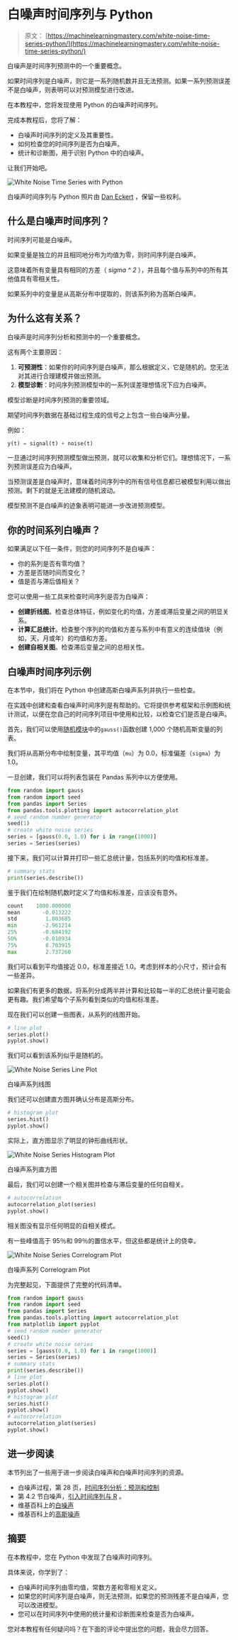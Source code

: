 # 白噪声时间序列与 Python

> 原文： [https://machinelearningmastery.com/white-noise-time-series-python/](https://machinelearningmastery.com/white-noise-time-series-python/)

白噪声是时间序列预测中的一个重要概念。

如果时间序列是白噪声，则它是一系列随机数并且无法预测。如果一系列预测误差不是白噪声，则表明可以对预测模型进行改进。

在本教程中，您将发现使用 Python 的白噪声时间序列。

完成本教程后，您将了解：

*   白噪声时间序列的定义及其重要性。
*   如何检查您的时间序列是否为白噪声。
*   统计和诊断图，用于识别 Python 中的白噪声。

让我们开始吧。

![White Noise Time Series with Python](img/75214b80be2d281091363ef91def8696.jpg)

白噪声时间序列与 Python
照片由 [Dan Eckert](https://www.flickr.com/photos/cloudchaser32000/5125035596/) ，保留一些权利。

## 什么是白噪声时间序列？

时间序列可能是白噪声。

如果变量是独立的并且相同地分布为均值为零，则时间序列是白噪声。

这意味着所有变量具有相同的方差（ _sigma ^ 2_ ），并且每个值与系列中的所有其他值具有零相关性。

如果系列中的变量是从高斯分布中提取的，则该系列称为高斯白噪声。

## 为什么这有关系？

白噪声是时间序列分析和预测中的一个重要概念。

这有两个主要原因：

1.  **可预测性**：如果你的时间序列是白噪声，那么根据定义，它是随机的。您无法对其进行合理建模并做出预测。
2.  **模型诊断**：时间序列预测模型中的一系列误差理想情况下应为白噪声。

模型诊断是时间序列预测的重要领域。

期望时间序列数据在基础过程生成的信号之上包含一些白噪声分量。

例如：

```py
y(t) = signal(t) + noise(t)
```

一旦通过时间序列预测模型做出预测，就可以收集和分析它们。理想情况下，一系列预测误差应为白噪声。

当预测误差是白噪声时，意味着时间序列中的所有信号信息都已被模型利用以做出预测。剩下的就是无法建模的随机波动。

模型预测不是白噪声的迹象表明可能进一步改进预测模型。

## 你的时间系列白噪声？

如果满足以下任一条件，则您的时间序列不是白噪声：

*   你的系列是否有零均值？
*   方差是否随时间而变化？
*   值是否与滞后值相关？

您可以使用一些工具来检查时间序列是否为白噪声：

*   **创建折线图**。检查总体特征，例如变化的均值，方差或滞后变量之间的明显关系。
*   **计算汇总统计**。检查整个序列的均值和方差与系列中有意义的连续值块（例如，天，月或年）的均值和方差。
*   **创建自相关图**。检查滞后变量之间的总相关性。

## 白噪声时间序列示例

在本节中，我们将在 Python 中创建高斯白噪声系列并执行一些检查。

在实践中创建和查看白噪声时间序列是有帮助的。它将提供参考框架和示例图和统计测试，以便在您自己的时间序列项目中使用和比较，以检查它们是否是白噪声。

首先，我们可以使用[随机模块](https://docs.python.org/3/library/random.html)中的`gauss()`函数创建 1,000 个随机高斯变量的列表。

我们将从高斯分布中绘制变量，其平均值（`mu`）为 0.0，标准偏差（`sigma`）为 1.0。

一旦创建，我们可以将列表包装在 Pandas 系列中以方便使用。

```py
from random import gauss
from random import seed
from pandas import Series
from pandas.tools.plotting import autocorrelation_plot
# seed random number generator
seed(1)
# create white noise series
series = [gauss(0.0, 1.0) for i in range(1000)]
series = Series(series)
```

接下来，我们可以计算并打印一些汇总统计量，包括系列的均值和标准差。

```py
# summary stats
print(series.describe())
```

鉴于我们在绘制随机数时定义了均值和标准差，应该没有意外。

```py
count    1000.000000
mean       -0.013222
std         1.003685
min        -2.961214
25%        -0.684192
50%        -0.010934
75%         0.703915
max         2.737260
```

我们可以看到平均值接近 0.0，标准差接近 1.0。考虑到样本的小尺寸，预计会有一些差异。

如果我们有更多的数据，将系列分成两半并计算和比较每一半的汇总统计量可能会更有趣。我们希望每个子系列看到类似的均值和标准差。

现在我们可以创建一些图表，从系列的线图开始。

```py
# line plot
series.plot()
pyplot.show()
```

我们可以看到该系列似乎是随机的。

![White Noise Series Line Plot](img/3cd0bb1b04a9c7dfccbc2d4819f5c8d7.jpg)

白噪声系列线图

我们还可以创建直方图并确认分布是高斯分布。

```py
# histogram plot
series.hist()
pyplot.show()
```

实际上，直方图显示了明显的钟形曲线形状。

![White Noise Series Histogram Plot](img/a392cc2741dd61885d0ed190d7d19e4c.jpg)

白噪声系列直方图

最后，我们可以创建一个相关图并检查与滞后变量的任何自相关。

```py
# autocorrelation
autocorrelation_plot(series)
pyplot.show()
```

相关图没有显示任何明显的自相关模式。

有一些峰值高于 95％和 99％的置信水平，但这些都是统计上的侥幸。

![White Noise Series Correlogram Plot](img/467967a75248d749cbd811446682fb50.jpg)

白噪声系列 Correlogram Plot

为完整起见，下面提供了完整的代码清单。

```py
from random import gauss
from random import seed
from pandas import Series
from pandas.tools.plotting import autocorrelation_plot
from matplotlib import pyplot
# seed random number generator
seed(1)
# create white noise series
series = [gauss(0.0, 1.0) for i in range(1000)]
series = Series(series)
# summary stats
print(series.describe())
# line plot
series.plot()
pyplot.show()
# histogram plot
series.hist()
pyplot.show()
# autocorrelation
autocorrelation_plot(series)
pyplot.show()
```

## 进一步阅读

本节列出了一些用于进一步阅读白噪声和白噪声时间序列的资源。

*   白噪声过程，第 28 页，[时间序列分析：预测和控制](http://www.amazon.com/dp/1118675029?tag=inspiredalgor-20)
*   第 4.2 节白噪声，[引入时间序列与 R](http://www.amazon.com/dp/0387886974?tag=inspiredalgor-20) 。
*   维基百科上的[白噪声](https://en.wikipedia.org/wiki/White_noise)
*   维基百科上的[高斯噪声](https://en.wikipedia.org/wiki/Gaussian_noise)

## 摘要

在本教程中，您在 Python 中发现了白噪声时间序列。

具体来说，你学到了：

*   白噪声时间序列由零均值，常数方差和零相关定义。
*   如果您的时间序列是白噪声，则无法预测，如果您的预测残差不是白噪声，您可以改进模型。
*   您可以在时间序列中使用的统计量和诊断图来检查是否为白噪声。

您对本教程有任何疑问吗？在下面的评论中提出您的问题，我会尽力回答。